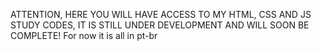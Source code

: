 ATTENTION, HERE YOU WILL HAVE ACCESS TO MY HTML, CSS AND JS STUDY CODES, IT IS STILL UNDER DEVELOPMENT AND WILL SOON BE COMPLETE! For now it is all in pt-br
